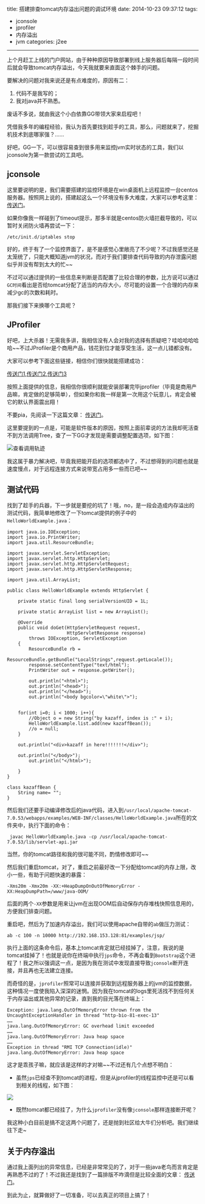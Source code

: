 title: 搭建排查tomcat内存溢出问题的调试环境
date: 2014-10-23 09:37:12
tags: 
- jconsole
- jprofiler
- 内存溢出
- jvm
categories: j2ee
---

上个月赶工上线的门户网站，由于种种原因导致部署到线上服务器后每隔一段时间后就会导致tomcat内存溢出，今天我就要来直面这个棘手的问题。

<!--more-->

要解决的问题对我来说还是有点难度的，原因有二：

1. 代码不是我写的；
2. 我对java并不熟悉。

废话不多说，就由我这个小白依靠GG带领大家来启程吧！

凭借我多年的编程经验，我认为首先要找到趁手的工具，那么，问题就来了，挖掘机技术到底哪家强？……

好吧，GG一下，可以很容易查到很多用来监控jvm实时状态的工具，我们以jconsole为第一款尝试的工具吧。



jconsole
---

这里要说明的是，我们需要搭建的监控环境是在win桌面机上远程监控一台centos服务器。按照网上说的，搭建起这么一个环境没有多大难度，大家可以参考这里：[传送门](http://zhumeng8337797.blog.163.com/blog/static/100768914201282833448384/)。

如果你像我一样碰到了timeout提示，那多半就是centos防火墙拦截导致的，可以暂时关闭防火墙再尝试一下：

	/etc/init.d/iptables stop

好的，终于有了一个监控界面了，是不是感觉心里敞亮了不少呢？不过我感觉还是太笼统了，只能大概知道jvm的状况，而对于我们要排查代码导致的内存泄露问题似乎并没有帮到太大的忙~~

不过可以通过提供的一些信息来判断是否配置了比较合理的参数，比方说可以通过`GC时间`看出是否给tomcat分配了适当的内存大小，尽可能的设置一个合理的内存来减少gc的次数和耗时。

那我们接下来换哪个工具呢？



JProfiler
---

好吧，上大杀器！无需我多讲，我相信没有人会对我的选择有质疑吧？哇哈哈哈哈哈~~不过JProfiler是个商用产品，钱花到位才能享受生活，这一点儿错都没有。

大家可以参考下面这些链接，相信你们很快就能搭建成功：

[传送门1](http://www.flybi.net/article/101),[传送门2](http://sgq0085.iteye.com/blog/1947526),[传送门3](http://blog.csdn.net/attilax/article/details/17077857)

按照上面提供的信息，我相信你很顺利就能安装部署完毕jprofiler（毕竟是商用产品嘛，肯定做的足够简单），但如果你和我一样是第一次用这个玩意儿，肯定会被它的默认界面震出翔！

不要pia，先阅读一下这篇文章： [传送门](http://www.cnblogs.com/jayzee/p/3184087.html)。

这里要提到的一点是，可能是软件版本的原因，按照上面前辈说的方法我却死活查不到方法调用Tree，查了一下GG才发现是需要调整配置选项，如下图：

![查看调用轨迹](http://pic.yupoo.com/kazaff_v/E8qo6nio/W5piy.png)

我这属于暴力解决吧，毕竟我把能开启的选项都选中了，不过想得到的问题也就是速度慢点，对于远程连接方式来说带宽占用多一些而已吧~~



测试代码
---

找到了趁手的兵器，下一步就是要挖的坑了！哦，no，是一段会造成内存溢出的测试代码，我简单地修改了一下tomcat提供的例子中的`HelloWorldExample.java`：

	import java.io.IOException;
	import java.io.PrintWriter;
	import java.util.ResourceBundle;
	
	import javax.servlet.ServletException;
	import javax.servlet.http.HttpServlet;
	import javax.servlet.http.HttpServletRequest;
	import javax.servlet.http.HttpServletResponse;
	
	import java.util.ArrayList;
	
	public class HelloWorldExample extends HttpServlet {
	
	    private static final long serialVersionUID = 1L;
	
	    private static ArrayList list = new ArrayList();
	
	    @Override
	    public void doGet(HttpServletRequest request,
	                      HttpServletResponse response)
	        throws IOException, ServletException
	    {
	        ResourceBundle rb =
	            ResourceBundle.getBundle("LocalStrings",request.getLocale());
	        response.setContentType("text/html");
	        PrintWriter out = response.getWriter();
	
	        out.println("<html>");
	        out.println("<head>");
	        out.println("</head>");
	        out.println("<body bgcolor=\"white\">");
	        
		
		for(int i=0; i < 1000; i++){
			//Object o = new String("by kazaff, index is :" + i);
			HelloWorldExample.list.add(new kazaffBean());
			//o = null;	
		}	
	
		out.println("<div>kazaff in here!!!!!!!</div>");	
	
		out.println("</body>");
	        out.println("</html>");
	
	    }
	}
	
	class kazaffBean {
		String name= "";
	}

然后我们还要手动编译修改后的java代码，进入到`/usr/local/apache-tomcat-7.0.53/webapps/examples/WEB-INF/classes/HelloWorldExample.java`所在的文件夹中，执行下面的命令：

	 javac HelloWorldExample.java -cp /usr/local/apache-tomcat-7.0.53/lib/servlet-api.jar 

当然，你的tomcat路径和我的很可能不同，酌情修改即可~~

然后我们重启tomcat，对了，重启之前最好改一下分配给tomcat的内存上限，改小一些，有助于问题快速的暴露：

	-Xms20m -Xmx20m -XX:+HeapDumpOnOutOfMemoryError -XX:HeapDumpPath=/www/java-OOM/

后面的两个`-XX`参数是用来让jvm在出现OOM后自动保存内存堆栈快照信息用的，方便我们排查问题。

重启吧，然后为了加速内存溢出，我们可以使用apache自带的`ab`做压力测试：

	ab -c 100 -n 10000 http://192.168.153.128:81/examples/jsp/

执行上面的这条命令后，基本上tomcat肯定就已经挂掉了，注意，我说的是tomcat挂掉了！也就是说你在终端中执行`jps`命令，不再会看到`Bootstrap`这个进程了！我之所以强调这一点，是因为我在测试中发现直接导致`jconsole`断开连接，并且再也无法建立连接。

而奇怪的是，`jprofiler`照常可以连接并获取到远程服务器上的jvm的监控数据，这种情况一度使我陷入深深的迷惘。因为我在tomcat的logs里死活找不到任何关于内存溢出或其他异常的记录，直到我的目光落在终端上：


	Exception: java.lang.OutOfMemoryError thrown from the UncaughtExceptionHandler in thread "http-bio-81-exec-13"
	……
	java.lang.OutOfMemoryError: GC overhead limit exceeded
	……
	java.lang.OutOfMemoryError: Java heap space
	……
	Exception in thread "RMI TCP Connection(idle)" java.lang.OutOfMemoryError: Java heap space

这才是乖孩子嘛，就应该是这样的才对嘛~~不过还有几个点想不明白：

- 虽然`jps`已经查不到tomcat的进程，但是从jprofiler的线程监控中还是可以看到相关的线程，如下图：

![](http://pic.yupoo.com/kazaff_v/E8rChOsQ/FN83O.png)

- 既然tomcat都已经挂了，为什么`jprofiler`没有像`jconsole`那样连接断开呢？

我这种小白目前是搞不定这两个问题了，还是抛到社区给大牛们分析吧。我们继续往下走~



关于内存溢出
---

通过我上面列出的异常信息，已经是非常常见的了，对于一些java老鸟而言肯定是再熟悉不过的了！不过我还是找到了一篇排版不咋滴但是比较全面的文章： [传送门](http://yanguz123.iteye.com/blog/2017335)。

到此为止，就算做好了一切准备，可以去真正的项目上搞了！


